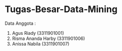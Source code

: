 # Tugas-Besar-Data-Mining

Data Anggota :
1. Agus Riady (3311901001)
2. Risma Ananda Harby (3311901006)
3. Anissa Nabila (3311901007)

